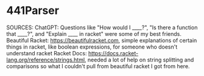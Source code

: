 # 441Parser
SOURCES:
ChatGPT: Questions like "How would I ____?", "Is there a function that ____?", and "Explain ____ in racket" were some of my best friends.
Beautiful Racket: https://beautifulracket.com, simple explanations of certain things in racket, like boolean expressions, for someone who doesn't understand racket
Racket Docs: https://docs.racket-lang.org/reference/strings.html, needed a lot of help on string splitting and comparisons so what I couldn't pull from beautiful racket I got from here.
